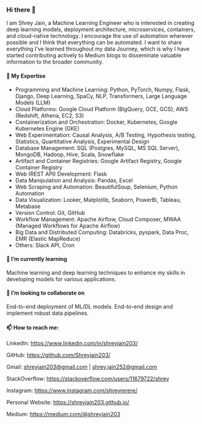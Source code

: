 ### Hi there 👋
I am Shrey Jain, a Machine Learning Engineer who is interested in creating deep learning models, deployment architecture, microservices, containers, and cloud-native technology. I encourage the use of automation wherever possible and I think that everything can be automated. I want to share everything I've learned throughout my data Journey, which is why I have started contributing actively to Medium blogs to disseminate valuable information to the broader community.

#### 🔭 My Expertise
  <ul><li>Programming and Machine Learning: Python, PyTorch, Numpy, Flask, Django, Deep Learning, SpaCy, NLP, Transformers, Large Language Models (LLM)
  <li>Cloud Platforms: Google Cloud Platform (BigQuery, GCE, GCS), AWS (Redshift, Athena, EC2, S3)
  <li>Containerization and Orchestration: Docker, Kubernetes, Google Kubernetes Engine (GKE)
  <li>Web Experimentation: Causal Analysis, A/B Testing, Hypothesis testing, Statistics, Quantitative Analysis, Experimental Design
  <li>Database Management: SQL (Postgres, MySQL, MS SQL Server), MongoDB, Hadoop, Hive, Scala, Snowflake
  <li>Artifact and Container Registries: Google Artifact Registry, Google Container Registry
  <li>Web (REST API) Development: Flask
  <li>Data Manipulation and Analysis: Pandas, Excel
  <li>Web Scraping and Automation: BeautifulSoup, Selenium, Python Automation
  <li>Data Visualization: Looker, Matplotlib, Seaborn, PowerBi, Tableau, Metabase
  <li>Version Control: Git, GitHub
  <li>Workflow Management: Apache Airflow, Cloud Composer, MWAA (Managed Workflows for Apache Airflow)
  <li>Big Data and Distributed Computing: Databricks, pyspark, Data Proc, EMR (Elastic MapReduce)
  <li>Others: Slack API, Cron
  </ul>

#### 🌱 I’m currently learning
Machine learning and deep learning techniques to enhance my skills in developing models for various applications.

#### 👯 I’m looking to collaborate on
End-to-end deployment of ML/DL models.
End-to-end design and implement robust data pipelines.

#### 📫 How to reach me:

LinkedIn: https://www.linkedin.com/in/shreyjain203/

GitHub: https://github.com/Shreyjain203/

Gmail: shreyjain203@gmail.com | shrey.jain252@gmail.com

StackOverflow: https://stackoverflow.com/users/11679722/shrey

Instagram: https://www.instagram.com/shreyrerere/

Personal Website: https://shreyjain203.github.io/

Medium: https://medium.com/@shreyjain203

